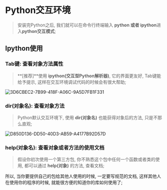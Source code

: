 # Python交互环境

> 安装完Python之后, 我们就可以在命令行终端输入 **python 或者 ipython**进入**python交互模式**;  

## Ipython使用

### Tab键: 查看对象方法属性

> **[推荐]**使用 **ipython(交互型Python解析器)**,  它的界面更友好, Tab键能给予提示, 这样在交互环境调试代码的时候会有很大帮助;   

![3D6CBEC2-7B99-418F-A06C-9A5D7FB1F331](https://qn.imdancer.com/3D6CBEC2-7B99-418F-A06C-9A5D7FB1F331.png)



### dir(对象名): 查看对象方法

> Python默认交互环境下, 使用  **dir(对象名)** 也能获得对象后的方法, 只是不那么直观;  

![D850D136-DD50-40D3-AB59-A4177B92D57D](https://qn.imdancer.com/D850D136-DD50-40D3-AB59-A4177B92D57D.png)



### help(对象名): 查看对象或者方法的使用文档

> 假设你初次使用一个第三方包, 你不熟悉这个包中任何一个函数或者类的使用, 都可以通过 **help(对象)**  的方法, 查看文档;  

所以, 当你要提供自己的包给其他人使用的时候, 一定要写规范的文档, 这样其他人在使用你的程序的时候, 就能很方便的知道你的库如何使用了;

